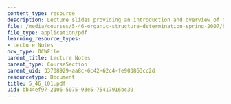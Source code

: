 ```yaml
---
content_type: resource
description: Lecture slides providing an introduction and overview of the course.
file: /media/courses/5-46-organic-structure-determination-spring-2007/bb44ef972106507593e575417916bc39_5_46_l01.pdf
file_type: application/pdf
learning_resource_types:
- Lecture Notes
ocw_type: OCWFile
parent_title: Lecture Notes
parent_type: CourseSection
parent_uid: 33708929-aa8c-6c42-62c4-fe903863cc2d
resourcetype: Document
title: 5_46_l01.pdf
uid: bb44ef97-2106-5075-93e5-75417916bc39
---
```

